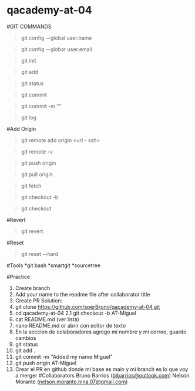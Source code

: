 # qacademy-at-04

#GIT COMMANDS

> git config --global user.name

> git config --globar user.email

> git init

> git add

> git status

> git commit

> git commit -m ""

> git log

#Add Origin

> git remote add origin <url - ssh>

> git remote -v

> git push origin <branch name>

> git pull origin <branch name>

> git fetch

> git checkout -b <branch name>

> git checkout <branch name>

#Revert

> git revert <id of commit>

#Reset

> git reset --hard <id of commit>

#Tools
*git bash
*smartgit
\*sourcetree

#Practice

1. Create branch
2. Add your name to the readme file after collaborator title
3. Create PR
Solution:
1. git clone https://github.com/sperBruno/qacademy-at-04.git
2. cd qacademy-at-04
2.1 git checkout -b AT-Miguel
3. cat README.md (ver lista)
4. nano README.md or abrir con editor de texto
5. En la seccion de colaboradores agrego mi nombre y mi correo, guardo cambios
6. git status
7. git add .
8. git commit -m "Added my name Miguel"
9. git push origin AT-Miguel
10. Crear el PR en github donde mi base es main y mi branch es lo que voy a merger
#Collaborators
Bruno Barrios (blbarrios@outlook.com)
Nelson Morante (nelson.morante.nina.07@gmail.com)
